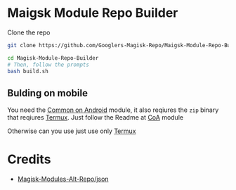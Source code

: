 [coa]: https://github.com/Googlers-Magisk-Repo/common-on-android
[termux]: https://github.com/termux/termux-app

# Maigsk Module Repo Builder

Clone the repo

```bash
git clone https://github.com/Googlers-Magisk-Repo/Maigsk-Module-Repo-Builder.git
```

```bash
cd Magisk-Module-Repo-Builder
# Then, follow the prompts
bash build.sh
```

## Bulding on mobile

You need the [Common on Android][coa] module, it also reqiures the `zip` binary that reqiures [Termux][termux]. Just follow the Readme at [CoA][coa] module

Otherwise can you use just use only [Termux][termux]

# Credits

- [Magisk-Modules-Alt-Repo/json](https://github.com/Magisk-Modules-Alt-Repo/json)
